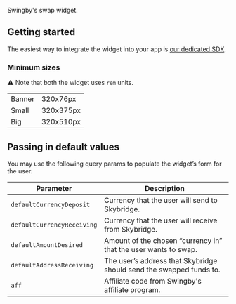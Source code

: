 Swingby's swap widget.

## Getting started

The easiest way to integrate the widget into your app is
[our dedicated SDK](https://github.com/SwingbyProtocol/widget-sdk).

### Minimum sizes

⚠️ Note that both the widget uses `rem` units.

|        |           |
| ------ | --------- |
| Banner | 320x76px  |
| Small  | 320x375px |
| Big    | 320x510px |

## Passing in default values

You may use the following query params to populate the widget’s form for the user.

| Parameter                  | Description                                                         |
| -------------------------- | ------------------------------------------------------------------- |
| `defaultCurrencyDeposit`   | Currency that the user will send to Skybridge.                      |
| `defaultCurrencyReceiving` | Currency that the user will receive from Skybridge.                 |
| `defaultAmountDesired`     | Amount of the chosen “currency in” that the user wants to swap.     |
| `defaultAddressReceiving`  | The user’s address that Skybridge should send the swapped funds to. |
| `aff`                      | Affiliate code from Swingby's affiliate program.                    |
